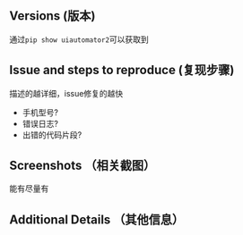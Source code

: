 ## Versions (版本)
通过`pip show uiautomator2`可以获取到

## Issue and steps to reproduce (复现步骤)
描述的越详细，issue修复的越快

- 手机型号?
- 错误日志?
- 出错的代码片段?

## Screenshots （相关截图）
能有尽量有

## Additional Details （其他信息）